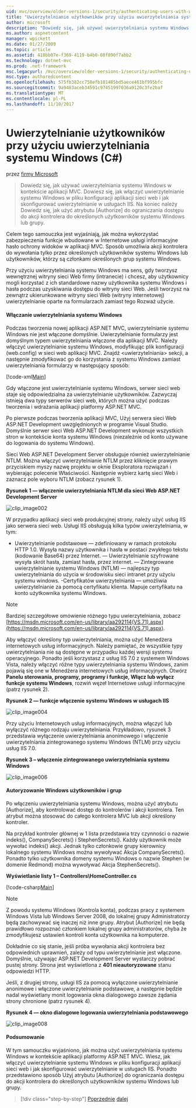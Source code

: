 ```yaml
---
uid: mvc/overview/older-versions-1/security/authenticating-users-with-windows-authentication-cs
title: "Uwierzytelnianie użytkowników przy użyciu uwierzytelniania systemu Windows (C#) | Dokumentacja firmy Microsoft"
author: microsoft
description: "Dowiedz się, jak używać uwierzytelniania systemu Windows w kontekście aplikacji MVC. Możesz dowiedzieć się, jak włączyć uwierzytelnianie systemu Windows w Twojej aplikacji sieci web co..."
ms.author: aspnetcontent
manager: wpickett
ms.date: 01/27/2009
ms.topic: article
ms.assetid: 418bb07e-f369-4119-b4b0-08f890f7abb2
ms.technology: dotnet-mvc
ms.prod: .net-framework
msc.legacyurl: /mvc/overview/older-versions-1/security/authenticating-users-with-windows-authentication-cs
msc.type: authoredcontent
ms.openlocfilehash: 575fb382cc758efb101485bd5aece461bf995bfc
ms.sourcegitcommit: 9a9483aceb34591c97451997036a9120c3fe2baf
ms.translationtype: MT
ms.contentlocale: pl-PL
ms.lasthandoff: 11/10/2017
---
```

<a name="authenticating-users-with-windows-authentication-c"></a>Uwierzytelnianie użytkowników przy użyciu uwierzytelniania systemu Windows (C#)
====================
przez [firmy Microsoft](https://github.com/microsoft)

> Dowiedz się, jak używać uwierzytelniania systemu Windows w kontekście aplikacji MVC. Dowiesz się, jak włączyć uwierzytelnianie systemu Windows w pliku konfiguracji aplikacji sieci web i jak skonfigurować uwierzytelnianie w usługach IIS. Na koniec należy Dowiedz się, jak użyć atrybutu [Authorize] do ograniczania dostępu do akcji kontrolera do określonych użytkowników systemu Windows lub grupy.


Celem tego samouczka jest wyjaśniają, jak można wykorzystać zabezpieczenia funkcje wbudowane w Internetowe usługi informacyjne hasło ochrony widoków w aplikacji MVC. Sposób umożliwia akcji kontrolera do wywołania tylko przez określonych użytkowników systemu Windows lub użytkowników, którzy są członkami określonych grup systemu Windows.

Przy użyciu uwierzytelniania systemu Windows ma sens, gdy tworzysz wewnętrznej witryny sieci Web firmy (intranecie) i chcesz, aby użytkownicy mogli korzystać z ich standardowe nazwy użytkownika systemu Windows i hasła podczas uzyskiwania dostępu do witryny sieci Web. Jeśli tworzysz na zewnątrz ukierunkowane witryny sieci Web (witryny internetowej) uwierzytelnianie oparte na formularzach zamiast tego Rozważ użycie.

#### <a name="enabling-windows-authentication"></a>Włączanie uwierzytelniania systemu Windows

Podczas tworzenia nowej aplikacji ASP.NET MVC, uwierzytelnianie systemu Windows nie jest włączone domyślnie. Uwierzytelnianie formularzy jest domyślnym typem uwierzytelniania włączone dla aplikacji MVC. Należy włączyć uwierzytelnianie systemu Windows, modyfikując plik konfiguracji (web.config) w sieci web aplikacji MVC. Znajdź &lt;uwierzytelniania&gt; sekcji, a następnie zmodyfikować go do korzystania z systemu Windows zamiast uwierzytelniania formularzy w następujący sposób:

[!code-xml[Main](authenticating-users-with-windows-authentication-cs/samples/sample1.xml)]

Gdy włączone jest uwierzytelnianie systemu Windows, serwer sieci web staje się odpowiedzialna za uwierzytelnianie użytkowników. Zazwyczaj istnieją dwa typy serwerów sieci web, których można użyć podczas tworzenia i wdrażania aplikacji platformy ASP.NET MVC.

Po pierwsze podczas tworzenia aplikacji MVC, Użyj serwera sieci Web ASP.NET Development uwzględnionych w programie Visual Studio. Domyślnie serwer sieci Web ASP.NET Development wykonuje wszystkich stron w kontekście konta systemu Windows (niezależnie od konto używane do logowania do systemu Windows).

Sieci Web ASP.NET Development Server obsługuje również uwierzytelnianie NTLM. Można włączyć uwierzytelnianie NTLM przez kliknięcie prawym przyciskiem myszy nazwę projektu w oknie Eksploratora rozwiązań i wybierając polecenie Właściwości. Następnie wybierz kartę sieci Web i zaznacz pole wyboru NTLM (zobacz rysunek 1).

**Rysunek 1 — włączenie uwierzytelniania NTLM dla sieci Web ASP.NET Development Server**

![clip_image002](authenticating-users-with-windows-authentication-cs/_static/image1.jpg)

W przypadku aplikacji sieci web produkcyjnej strony, należy użyć usług IIS jako serwera sieci web. Usługi IIS obsługują kilka typów uwierzytelniania, w tym:

- Uwierzytelnianie podstawowe — zdefiniowany w ramach protokołu HTTP 1.0. Wysyła nazwy użytkownika i hasła w postaci zwykłego tekstu (kodowanie Base64) przez Internet. — Uwierzytelnianie szyfrowane wysyła skrót hasła, zamiast hasła, przez internet. — Zintegrowane uwierzytelnianie systemu Windows (NTLM) — najlepszy typ uwierzytelniania do użycia w środowisku sieci intranet przy użyciu systemu windows. -Certyfikatów uwierzytelniania — umożliwia uwierzytelnianie za pomocą certyfikatu klienta. Mapuje certyfikatu na konto użytkownika systemu Windows.

> [!NOTE] 
> 
> Bardziej szczegółowe omówienie różnego typu uwierzytelniania, zobacz [https://msdn.microsoft.com/en-us/library/aa292114(VS.71).aspx](https://msdn.microsoft.com/en-us/library/aa292114(VS.71).aspx).


Aby włączyć określony typ uwierzytelniania, można użyć Menedżera internetowych usług informacyjnych. Należy pamiętać, że wszystkie typy uwierzytelniania nie są dostępne w przypadku każdej wersji systemu operacyjnego. Ponadto jeśli korzystasz z usług IIS 7.0 z systemem Windows Vista, należy włączyć różne typy uwierzytelniania systemu Windows, zanim pojawią się one w Menedżera internetowych usług informacyjnych. Otwórz **Panelu sterowania, programy, programy i funkcje, Włącz lub wyłącz funkcje systemu Windows**, rozwiń węzeł Internetowe usługi informacyjne (patrz rysunek 2).

**Rysunek 2 — funkcje włączenie systemu Windows w usługach IIS**

![clip_image004](authenticating-users-with-windows-authentication-cs/_static/image2.jpg)

Przy użyciu Internetowych usług informacyjnych, można włączyć lub wyłączyć różnego rodzaju uwierzytelniania. Przykładowo, rysunek 3 przedstawia wyłączenie uwierzytelniania anonimowego i włączenie uwierzytelniania zintegrowanego systemu Windows (NTLM) przy użyciu usług IIS 7.0.

**Rysunek 3 – włączenie zintegrowanego uwierzytelniania systemu Windows**

![clip_image006](authenticating-users-with-windows-authentication-cs/_static/image3.jpg)

#### <a name="authorizing-windows-users-and-groups"></a>Autoryzowanie Windows użytkowników i grup

Po włączeniu uwierzytelniania systemu Windows, można użyć atrybutu [Authorize], aby kontrolować dostęp do kontrolerów i akcji kontrolera. Ten atrybut można stosować do całego kontrolera MVC lub akcji określony kontroler.

Na przykład kontroler głównej w 1 lista przedstawia trzy czynności o nazwie indeks(), CompanySecrets() i StephenSecrets(). Każdy użytkownik może wywołać indeks() akcji. Jednak tylko członkowie grupy kierownicy lokalnego systemu Windows można wywoływać Akcja CompanySecrets(). Ponadto tylko użytkownika domeny systemu Windows o nazwie Stephen (w domenie Redmond) można wywoływać Akcja StephenSecrets().

**Wyświetlanie listy 1 – Controllers\HomeController.cs**

[!code-csharp[Main](authenticating-users-with-windows-authentication-cs/samples/sample2.cs)]

> [!NOTE] 
> 
> Z powodu systemu Windows (Kontrola konta), podczas pracy z systemem Windows Vista lub Windows Server 2008, do lokalnej grupy Administratorzy będą zachowywać się inaczej niż inne grupy. Atrybut [Authorize] nie będą prawidłowo rozpoznać członkiem lokalnej grupy administratorów, chyba że zmodyfikujesz ustawień kontroli konta użytkownika na komputerze.


Dokładnie co się stanie, jeśli próba wywołania akcji kontrolera bez odpowiednich uprawnień, zależy od typu uwierzytelnianie jest włączone. Domyślnie, używając ASP.NET Development Server wystarczy pobrać pustej strony. Strona jest wyświetlona z **401 nieautoryzowane** stanu odpowiedzi HTTP.

Jeśli, z drugiej strony, usługi IIS za pomocą wyłączone uwierzytelnianie anonimowe i włączone uwierzytelnianie podstawowe, a następnie będzie nadal wyświetlany monit logowania okna dialogowego zawsze żądania strony chronione (patrz rysunek 4).

**Rysunek 4 — okno dialogowe logowania uwierzytelniania podstawowego**

![clip_image008](authenticating-users-with-windows-authentication-cs/_static/image4.jpg)

#### <a name="summary"></a>Podsumowanie

W tym samouczku wyjaśniono, jak można użyć uwierzytelniania systemu Windows w kontekście aplikacji platformy ASP.NET MVC. Wiesz, jak włączyć uwierzytelnianie systemu Windows w pliku konfiguracji aplikacji sieci web i jak skonfigurować uwierzytelnianie w usługach IIS. Ponadto przedstawiono sposób Użyj atrybutu [Authorize] do ograniczania dostępu do akcji kontrolera do określonych użytkowników systemu Windows lub grupy.

>[!div class="step-by-step"]
[Poprzednie](authenticating-users-with-forms-authentication-cs.md)
[dalej](preventing-javascript-injection-attacks-cs.md)
